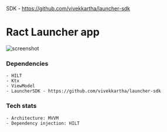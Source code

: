 SDK - https://github.com/vivekkartha/launcher-sdk
# Ract Launcher app 

![screenshot](https://i.postimg.cc/hGSMwWk7/Screenshot-20201220-165455.jpg)
### Dependencies
    - HILT
    - Ktx
    - ViewModel
    - LauncherSDK - https://github.com/vivekkartha/launcher-sdk


### Tech stats
    - Architecture: MVVM
    - Dependency injection: HILT
